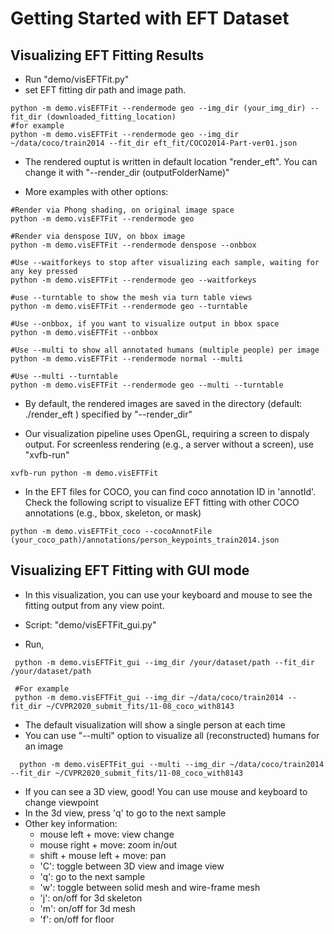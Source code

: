 # Getting Started with EFT Dataset

## Visualizing EFT Fitting Results
- Run "demo/visEFTFit.py" 
- set EFT fitting dir path and image path. 
```
python -m demo.visEFTFit --rendermode geo --img_dir (your_img_dir) --fit_dir (downloaded_fitting_location)
#for example
python -m demo.visEFTFit --rendermode geo --img_dir ~/data/coco/train2014 --fit_dir eft_fit/COCO2014-Part-ver01.json
```

- The rendered ouptut is written in default location "render_eft". You can change it with "--render_dir (outputFolderName)"

- More examples with other options:

```
#Render via Phong shading, on original image space
python -m demo.visEFTFit --rendermode geo

#Render via denspose IUV, on bbox image
python -m demo.visEFTFit --rendermode denspose --onbbox

#Use --waitforkeys to stop after visualizing each sample, waiting for any key pressed
python -m demo.visEFTFit --rendermode geo --waitforkeys

#use --turntable to show the mesh via turn table views
python -m demo.visEFTFit --rendermode geo --turntable

#Use --onbbox, if you want to visualize output in bbox space 
python -m demo.visEFTFit --onbbox

#Use --multi to show all annotated humans (multiple people) per image
python -m demo.visEFTFit --rendermode normal --multi

#Use --multi --turntable
python -m demo.visEFTFit --rendermode geo --multi --turntable

```
- By default, the rendered images are saved in the directory (default: ./render_eft ) specified by "--render_dir"

- Our visualization pipeline uses OpenGL, requiring a screen to dispaly output. For screenless rendering (e.g., a server without a screen), use "xvfb-run"
```
xvfb-run python -m demo.visEFTFit
```

- In the EFT files for COCO, you can find coco annotation ID in 'annotId'. 
Check the following script to visualize EFT fitting with other COCO annotations (e.g., bbox, skeleton, or mask)
```
python -m demo.visEFTFit_coco --cocoAnnotFile (your_coco_path)/annotations/person_keypoints_train2014.json

```

## Visualizing EFT Fitting with GUI mode
- In this visualization, you can use your keyboard and mouse to see the fitting output from any view point.
- Script: "demo/visEFTFit_gui.py" 

- Run,
```
 python -m demo.visEFTFit_gui --img_dir /your/dataset/path --fit_dir /your/dataset/path 

 #For example
 python -m demo.visEFTFit_gui --img_dir ~/data/coco/train2014 --fit_dir ~/CVPR2020_submit_fits/11-08_coco_with8143 
```
- The default visualization will show a single person at each time
- You can use "--multi" option to visualize all (reconstructed) humans for an image
```
  python -m demo.visEFTFit_gui --multi --img_dir ~/data/coco/train2014 --fit_dir ~/CVPR2020_submit_fits/11-08_coco_with8143 
```

 - If you can see a 3D view, good! You can use mouse and keyboard to change viewpoint
 - In the 3d view, press 'q' to go to the next sample
 - Other key information:
   - mouse left + move: view change
   - mouse right + move: zoom in/out
   - shift + mouse left + move: pan
   - 'C': toggle between 3D view and image view
   - 'q': go to the next sample
   - 'w': toggle between solid mesh and wire-frame mesh
   - 'j': on/off for 3d skeleton
   - 'm': on/off for 3d mesh  
   - 'f': on/off for floor
